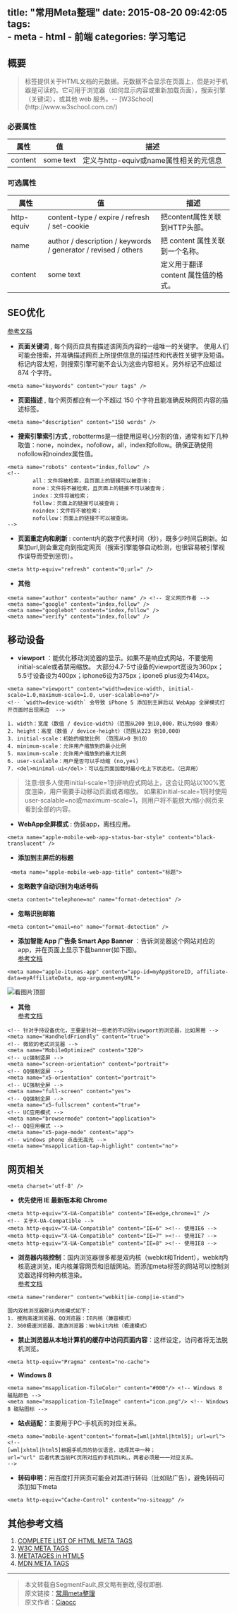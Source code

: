 title: "常用Meta整理" 
date: 2015-08-20 09:42:05
tags:  
    - meta
    - html
    - 前端
categories: 学习笔记
---

## 概要  

<blockquote class="blockquote-center">标签提供关于HTML文档的元数据。元数据不会显示在页面上，但是对于机器是可读的。它可用于浏览器（如何显示内容或重新加载页面），搜索引擎（关键词），或其他 web 服务。-- [W3School](http://www.w3school.com.cn/)  </blockquote>

### 必要属性  

| 属性 | 值 | 描述 |
| -- | -- | --- |
| content | some text | 定义与http-equiv或name属性相关的元信息 |  

### 可选属性 

| 属性 | 值 | 描述 |
| -- | -- | --- |
| http-equiv | content-type / expire / refresh / set-cookie  |  把content属性关联到HTTP头部。|
| name | author / description / keywords / generator / revised / others | 把 content 属性关联到一个名称。|
| content | some text | 定义用于翻译 content 属性值的格式。| 
 

## SEO优化 

[参考文档](http://msdn.microsoft.com/zh-cn/library/ff724016)  

 - ****页面关键词**** , 每个网页应具有描述该网页内容的一组唯一的关键字。
    使用人们可能会搜索，并准确描述网页上所提供信息的描述性和代表性关键字及短语。标记内容太短，则搜索引擎可能不会认为这些内容相关。另外标记不应超过 874 个字符。
```
<meta name="keywords" content="your tags" />
```
 - ****页面描述**** , 每个网页都应有一个不超过 150 个字符且能准确反映网页内容的描述标签。
```
<meta name="description" content="150 words" />
```
 - ****搜索引擎索引方式**** , robotterms是一组使用逗号(,)分割的值，通常有如下几种取值：none，noindex，nofollow，all，index和follow。确保正确使用nofollow和noindex属性值。
```
<meta name="robots" content="index,follow" />
<!--
        all：文件将被检索，且页面上的链接可以被查询；
        none：文件将不被检索，且页面上的链接不可以被查询；
        index：文件将被检索；
        follow：页面上的链接可以被查询；
        noindex：文件将不被检索；
        nofollow：页面上的链接不可以被查询。
-->
```
 - ****页面重定向和刷新**** : content内的数字代表时间（秒），既多少时间后刷新。如果加url,则会重定向到指定网页（搜索引擎能够自动检测，也很容易被引擎视作误导而受到惩罚）。
 ```
<meta http-equiv="refresh" content="0;url=" />
 ```
 - ****其他**** 
```
<meta name="author" content="author name" /> <!-- 定义网页作者 -->
<meta name="google" content="index,follow" />
<meta name="googlebot" content="index,follow" />
<meta name="verify" content="index,follow" /> 
```

## 移动设备 

 - ****viewport**** ：能优化移动浏览器的显示。如果不是响应式网站，不要使用initial-scale或者禁用缩放。
    大部分4.7-5寸设备的viewport宽设为360px；5.5寸设备设为400px；iphone6设为375px；ipone6 plus设为414px。
```
<meta name="viewport" content="width=device-width, initial-scale=1.0,maximum-scale=1.0, user-scalable=no"/>
<!-- `width=device-width` 会导致 iPhone 5 添加到主屏后以 WebApp 全屏模式打开页面时出现黑边  -->
```
    1. width：宽度（数值 / device-width）（范围从200 到10,000，默认为980 像素）
    2. height：高度（数值 / device-height）（范围从223 到10,000）
    3. initial-scale：初始的缩放比例 （范围从>0 到10）
    4. minimum-scale：允许用户缩放到的最小比例
    5. maximum-scale：允许用户缩放到的最大比例
    6. user-scalable：用户是否可以手动缩 (no,yes)
    7. <del>minimal-ui</del>：可以在页面加载时最小化上下状态栏。（已弃用）
    

>注意:很多人使用initial-scale=1到非响应式网站上，这会让网站以100%宽度渲染，用户需要手动移动页面或者缩放。
 如果和initial-scale=1同时使用user-scalable=no或maximum-scale=1，则用户将不能放大/缩小网页来看到全部的内容。

 - ****WebApp全屏模式**** : 伪装app，离线应用。  
```        
<meta name="apple-mobile-web-app-status-bar-style" content="black-translucent" />
```
 - ****添加到主屏后的标题**** 
```
 <meta name="apple-mobile-web-app-title" content="标题">
```
 - ****忽略数字自动识别为电话号码**** 
```
<meta content="telephone=no" name="format-detection" /> 
```
 - ****忽略识别邮箱****
```
<meta content="email=no" name="format-detection" />
```
 - ****添加智能 App 广告条 Smart App Banner**** ：告诉浏览器这个网站对应的app，并在页面上显示下载banner(如下图)。  
    [参考文档](https://developer.apple.com/library/ios/documentation/AppleApplications/Reference/SafariWebContent/PromotingAppswithAppBanners/PromotingAppswithAppBanners.html)
```
<meta name="apple-itunes-app" content="app-id=myAppStoreID, affiliate-data=myAffiliateData, app-argument=myURL">
```
![看图片顶部](https://tva2.sinaimg.com/large/006qRazegw1f40yqh6luyj306y0cd0t8.jpg) 
 - ****其他****  
    [参考文档](http://fex.baidu.com/blog/2014/10/html-head-tags )
```
<!-- 针对手持设备优化，主要是针对一些老的不识别viewport的浏览器，比如黑莓 -->
<meta name="HandheldFriendly" content="true">
<!-- 微软的老式浏览器 -->
<meta name="MobileOptimized" content="320">
<!-- uc强制竖屏 -->
<meta name="screen-orientation" content="portrait">
<!-- QQ强制竖屏 -->
<meta name="x5-orientation" content="portrait">
<!-- UC强制全屏 -->
<meta name="full-screen" content="yes">
<!-- QQ强制全屏 -->
<meta name="x5-fullscreen" content="true">
<!-- UC应用模式 -->
<meta name="browsermode" content="application">
<!-- QQ应用模式 -->
<meta name="x5-page-mode" content="app">
<!-- windows phone 点击无高光 -->
<meta name="msapplication-tap-highlight" content="no">
```

## 网页相关 

```
<meta charset='utf-8' />
```
- ****优先使用 IE 最新版本和 Chrome****
```
<meta http-equiv="X-UA-Compatible" content="IE=edge,chrome=1" />
<!-- 关于X-UA-Compatible -->
<meta http-equiv="X-UA-Compatible" content="IE=6" ><!-- 使用IE6 -->
<meta http-equiv="X-UA-Compatible" content="IE=7" ><!-- 使用IE7 -->
<meta http-equiv="X-UA-Compatible" content="IE=8" ><!-- 使用IE8 -->
```
- ****浏览器内核控制****：国内浏览器很多都是双内核（webkit和Trident），webkit内核高速浏览，IE内核兼容网页和旧版网站。而添加meta标签的网站可以控制浏览器选择何种内核渲染。   
[参考文档](http://se.360.cn/v6/help/meta.html )
```
<meta name="renderer" content="webkit|ie-comp|ie-stand">
```
    国内双核浏览器默认内核模式如下：
    1. 搜狗高速浏览器、QQ浏览器：IE内核（兼容模式）
    2. 360极速浏览器、遨游浏览器：Webkit内核（极速模式）
- ****禁止浏览器从本地计算机的缓存中访问页面内容****：这样设定，访问者将无法脱机浏览。
```
<meta http-equiv="Pragma" content="no-cache">
```
- ****Windows 8****
```
<meta name="msapplication-TileColor" content="#000"/> <!-- Windows 8 磁贴颜色 -->
<meta name="msapplication-TileImage" content="icon.png"/> <!-- Windows 8 磁贴图标 -->
```
- ****站点适配****：主要用于PC-手机页的对应关系。
```
<meta name="mobile-agent"content="format=[wml|xhtml|html5]; url=url">
<!--
[wml|xhtml|html5]根据手机页的协议语言，选择其中一种；
url="url" 后者代表当前PC页所对应的手机页URL，两者必须是一一对应关系。
-->
```
- ****转码申明****：用百度打开网页可能会对其进行转码（比如贴广告），避免转码可添加如下meta
```
<meta http-equiv="Cache-Control" content="no-siteapp" />
```

## 其他参考文档
1. [COMPLETE LIST OF HTML META TAGS](http://code.lancepollard.com/complete-list-of-html-meta-tags/) 
2. [W3C META TAGS](http://www.w3.org/TR/html5/document-metadata.html#the-meta-element )
3. [METATAGES in HTML5](http://www.html-5.com/metatags/ )
4. [MDN META TAGS](https://developer.mozilla.org/en-US/docs/Web/HTML/Element/meta )

---------------------

> 本文转载自SegmentFault,原文略有删改,侵权即删.  
原文链接：[常用meta整理](http://segmentfault.com/a/1190000002407912)   
原文作者：[Ciaocc](http://segmentfault.com/u/ciaocc ) 




